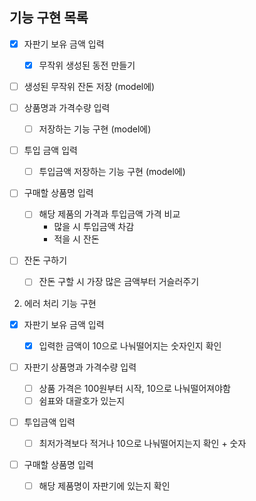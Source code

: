 ## 기능 구현 목록

- [x] 자판기 보유 금액 입력

  - [x] 무작위 생성된 동전 만들기

- [ ] 생성된 무작위 잔돈 저장 (model에)

- [ ] 상품명과 가격수량 입력

  - [ ] 저장하는 기능 구현 (model에)

- [ ] 투입 금액 입력

  - [ ] 투입금액 저장하는 기능 구현 (model에)

- [ ] 구매할 상품명 입력

  - [ ] 해당 제품의 가격과 투입금액 가격 비교
    - 많을 시 투입금액 차감
    - 적을 시 잔돈

- [ ] 잔돈 구하기
  - [ ] 잔돈 구할 시 가장 많은 금액부터 거슬러주기

2. 에러 처리 기능 구현

- [x] 자판기 보유 금액 입력

  - [x] 입력한 금액이 10으로 나눠떨어지는 숫자인지 확인

- [ ] 자판기 상품명과 가격수량 입력

  - [ ] 상품 가격은 100원부터 시작, 10으로 나눠떨어져야함
  - [ ] 쉼표와 대괄호가 있는지

- [ ] 투입금액 입력

  - [ ] 최저가격보다 적거나 10으로 나눠떨어지는지 확인 + 숫자

- [ ] 구매할 상품명 입력
  - [ ] 해당 제품명이 자판기에 있는지 확인
